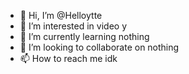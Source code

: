 - 👋 Hi, I’m @Helloytte
- 👀 I’m interested in video y
- 🌱 I’m currently learning nothing
- 💞️ I’m looking to collaborate on nothing
- 📫 How to reach me idk

<!---
Helloytte/Helloytte is a ✨ special ✨ repository because its `README.md` (this file) appears on your GitHub profile.
You can click the Preview link to take a look at your changes.
--->
